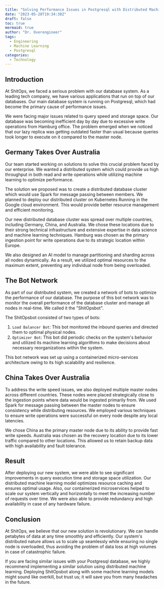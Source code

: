 ```yaml
---
title: "Solving Performance Issues in Postgresql with Distributed Machine Learning"
date: "2023-05-28T19:34:38Z"
draft: false
toc: true
mermaid: true
author: "Dr. Overengineer"
tags:
  - Engineering
  - Machine Learning
  - Postgresql
categories:
  - Technology
---
```


## Introduction

At ShitOps, we faced a serious problem with our database system. As a leading tech company, we have various applications that run on top of our databases. Our main database system is running on Postgresql, which had become the primary cause of performance issues.

We were facing major issues related to query speed and storage space. Our database was becoming inefficient day by day due to excessive write operations from Hamburg office. The problem emerged when we noticed that our lazy replica was getting outdated faster than usual because queries took longer to execute on it compared to the master node.

## Germany Takes Over Australia

Our team started working on solutions to solve this crucial problem faced by our enterprise. We wanted a distributed system which could provide us high throughput in both read and write operations while utilizing machine learning to optimize performance.

The solution we proposed was to create a distributed database cluster which would use Spark for message passing between members. We planned to deploy our distributed cluster on Kubernetes Running in the Google cloud environment. This would provide better resource management and efficient monitoring.

Our new distributed database cluster was spread over multiple countries, including Germany, China, and Australia. We chose these locations due to their strong technical infrastructure and extensive expertise in data science and machine learning techniques. Hamburg was chosen as the primary ingestion point for write operations due to its strategic location within Europe. 

We also designed an AI model to manage partitioning and sharding across all nodes dynamically. As a result, we utilized optimal resources to the maximum extent, preventing any individual node from being overloaded.

## The Bot Network

As part of our distributed system, we created a network of bots to optimize the performance of our database. The purpose of this bot network was to monitor the overall performance of the database cluster and manage all nodes in real-time. We called it the "ShitOpsbot".

The ShitOpsbot consisted of two types of bots:

1. `Load Balancer Bot`: This bot monitored the inbound queries and directed them to optimal physical nodes.
2. `Optimizer Bot`: This bot did periodic checks on the system's behavior and utilized its machine learning algorithms to make decisions about necessary reorganizations within the system.

This bot network was set up using a containerized micro-services architecture owing to its high scalability and resilience.

## China Takes Over Australia

To address the write speed issues, we also deployed multiple master nodes across different countries. These nodes were placed strategically close to the ingestion points where data would be ingested primarily from. We used Spark for message passing between the master nodes to ensure consistency while distributing resources. We employed various techniques to ensure write operations were successful on every node despite any local latencies.

We chose China as the primary master node due to its ability to provide fast write speeds. Australia was chosen as the recovery location due to its lower traffic compared to other locations. This allowed us to retain backup data with high availability and fault tolerance. 

## Result

After deploying our new system, we were able to see significant improvements in query execution time and storage space utilization. Our distributed machine learning model optimizes resource caching and ensures optimal usage. Also, our containerized microservices helped to scale our system vertically and horizontally to meet the increasing number of requests over time. We were also able to provide redundancy and high availability in case of any hardware failure.

## Conclusion

At ShitOps, we believe that our new solution is revolutionary. We can handle petabytes of data at any time smoothly and efficiently. Our system's distributed nature allows us to scale up seamlessly while ensuring no single node is overloaded, thus avoiding the problem of data loss at high volumes in case of catastrophic failure.

If you are facing similar issues with your Postgresql database, we highly recommend implementing a similar solution using distributed machine learning. Deploying ShitOpsbot along with some machine learning models might sound like overkill, but trust us; it will save you from many headaches in the future.